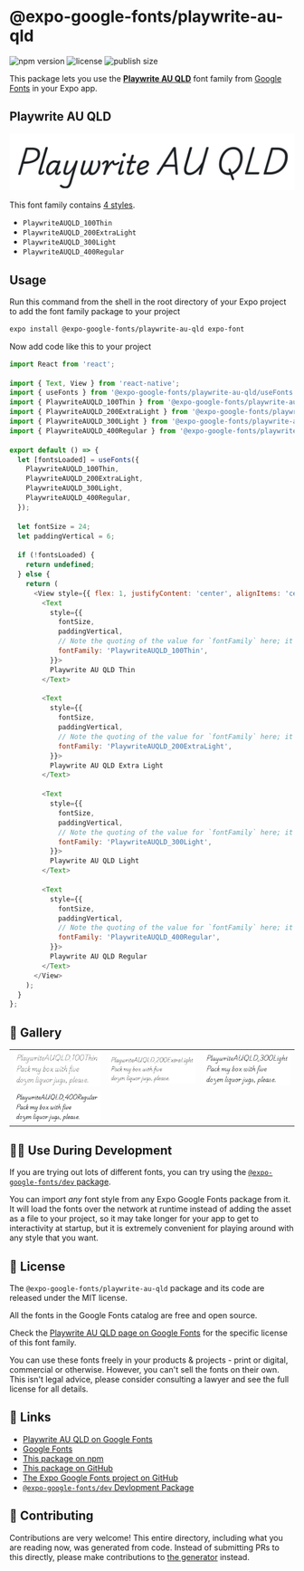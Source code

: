 # @expo-google-fonts/playwrite-au-qld

![npm version](https://flat.badgen.net/npm/v/@expo-google-fonts/playwrite-au-qld)
![license](https://flat.badgen.net/github/license/expo/google-fonts)
![publish size](https://flat.badgen.net/packagephobia/install/@expo-google-fonts/playwrite-au-qld)

This package lets you use the [**Playwrite AU QLD**](https://fonts.google.com/specimen/Playwrite+AU+QLD) font family from [Google Fonts](https://fonts.google.com/) in your Expo app.

## Playwrite AU QLD

![Playwrite AU QLD](./font-family.png)

This font family contains [4 styles](#-gallery).

- `PlaywriteAUQLD_100Thin`
- `PlaywriteAUQLD_200ExtraLight`
- `PlaywriteAUQLD_300Light`
- `PlaywriteAUQLD_400Regular`

## Usage

Run this command from the shell in the root directory of your Expo project to add the font family package to your project
```sh
expo install @expo-google-fonts/playwrite-au-qld expo-font
```

Now add code like this to your project
```js
import React from 'react';

import { Text, View } from 'react-native';
import { useFonts } from '@expo-google-fonts/playwrite-au-qld/useFonts';
import { PlaywriteAUQLD_100Thin } from '@expo-google-fonts/playwrite-au-qld/100Thin';
import { PlaywriteAUQLD_200ExtraLight } from '@expo-google-fonts/playwrite-au-qld/200ExtraLight';
import { PlaywriteAUQLD_300Light } from '@expo-google-fonts/playwrite-au-qld/300Light';
import { PlaywriteAUQLD_400Regular } from '@expo-google-fonts/playwrite-au-qld/400Regular';

export default () => {
  let [fontsLoaded] = useFonts({
    PlaywriteAUQLD_100Thin,
    PlaywriteAUQLD_200ExtraLight,
    PlaywriteAUQLD_300Light,
    PlaywriteAUQLD_400Regular,
  });

  let fontSize = 24;
  let paddingVertical = 6;

  if (!fontsLoaded) {
    return undefined;
  } else {
    return (
      <View style={{ flex: 1, justifyContent: 'center', alignItems: 'center' }}>
        <Text
          style={{
            fontSize,
            paddingVertical,
            // Note the quoting of the value for `fontFamily` here; it expects a string!
            fontFamily: 'PlaywriteAUQLD_100Thin',
          }}>
          Playwrite AU QLD Thin
        </Text>

        <Text
          style={{
            fontSize,
            paddingVertical,
            // Note the quoting of the value for `fontFamily` here; it expects a string!
            fontFamily: 'PlaywriteAUQLD_200ExtraLight',
          }}>
          Playwrite AU QLD Extra Light
        </Text>

        <Text
          style={{
            fontSize,
            paddingVertical,
            // Note the quoting of the value for `fontFamily` here; it expects a string!
            fontFamily: 'PlaywriteAUQLD_300Light',
          }}>
          Playwrite AU QLD Light
        </Text>

        <Text
          style={{
            fontSize,
            paddingVertical,
            // Note the quoting of the value for `fontFamily` here; it expects a string!
            fontFamily: 'PlaywriteAUQLD_400Regular',
          }}>
          Playwrite AU QLD Regular
        </Text>
      </View>
    );
  }
};

```

## 🔡 Gallery


||||
|-|-|-|
|![PlaywriteAUQLD_100Thin](./PlaywriteAUQLD_100Thin.ttf.png)|![PlaywriteAUQLD_200ExtraLight](./PlaywriteAUQLD_200ExtraLight.ttf.png)|![PlaywriteAUQLD_300Light](./PlaywriteAUQLD_300Light.ttf.png)||
|![PlaywriteAUQLD_400Regular](./PlaywriteAUQLD_400Regular.ttf.png)||||


## 👩‍💻 Use During Development

If you are trying out lots of different fonts, you can try using the [`@expo-google-fonts/dev` package](https://github.com/expo/google-fonts/tree/master/font-packages/dev#readme).

You can import *any* font style from any Expo Google Fonts package from it. It will load the fonts
over the network at runtime instead of adding the asset as a file to your project, so it may take longer
for your app to get to interactivity at startup, but it is extremely convenient
for playing around with any style that you want.

## 📖 License

The `@expo-google-fonts/playwrite-au-qld` package and its code are released under the MIT license.

All the fonts in the Google Fonts catalog are free and open source.

Check the [Playwrite AU QLD page on Google Fonts](https://fonts.google.com/specimen/Playwrite+AU+QLD) for the specific license of this font family.

You can use these fonts freely in your products & projects - print or digital, commercial or otherwise. However, you can't sell the fonts on their own. This isn't legal advice, please consider consulting a lawyer and see the full license for all details.

## 🔗 Links

- [Playwrite AU QLD on Google Fonts](https://fonts.google.com/specimen/Playwrite+AU+QLD)
- [Google Fonts](https://fonts.google.com/)
- [This package on npm](https://www.npmjs.com/package/@expo-google-fonts/playwrite-au-qld)
- [This package on GitHub](https://github.com/expo/google-fonts/tree/master/font-packages/playwrite-au-qld)
- [The Expo Google Fonts project on GitHub](https://github.com/expo/google-fonts)
- [`@expo-google-fonts/dev` Devlopment Package](https://github.com/expo/google-fonts/tree/master/font-packages/dev)

## 🤝 Contributing

Contributions are very welcome! This entire directory, including what you are reading now, was generated from code. Instead of submitting PRs to this directly, please make contributions to [the generator](https://github.com/expo/google-fonts/tree/master/packages/generator) instead.
